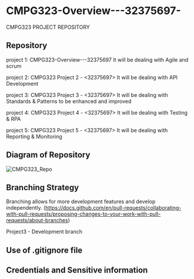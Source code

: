 # CMPG323-Overview---32375697-
CMPG323 PROJECT REPOSITORY

## Repository 

project 1: CMPG323-Overview---32375697
It will be dealing with Agile and scrum
          
project 2: CMPG323 Project 2 - <32375697>
          It will be dealing with API Development
    
project 3: CMPG323 Project 3 - <32375697>
          It will be dealing with Standards & Patterns
          to be enhanced and improved
          
project 4: CMPG323 Project 4 - <32375697>
          It will be dealing with Testing & RPA
        
          
project 5: CMPG323 Project 5 - <32375697>
          It will be dealing with Reporting & Monitoring
       
## Diagram of Repository
![CMPG323_Repo](https://user-images.githubusercontent.com/73006104/185005446-e1762afa-e727-4ee1-af6a-446f8dbba186.png)

          
          
## Branching Strategy
Branching allows for more development features and develop independently. (https://docs.github.com/en/pull-requests/collaborating-with-pull-requests/proposing-changes-to-your-work-with-pull-requests/about-branches)


Project3 - Development branch


## Use of .gitignore file


## Credentials and Sensitive information





